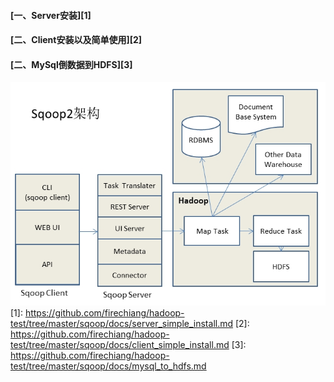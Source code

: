 #### [一、Server安装][1]
#### [二、Client安装以及简单使用][2]
#### [二、MySql倒数据到HDFS][3]
![image](https://github.com/firechiang/hadoop-test/blob/master/sqoop/image/sqoop2-framework.jpg)
[1]: https://github.com/firechiang/hadoop-test/tree/master/sqoop/docs/server_simple_install.md
[2]: https://github.com/firechiang/hadoop-test/tree/master/sqoop/docs/client_simple_install.md
[3]: https://github.com/firechiang/hadoop-test/tree/master/sqoop/docs/mysql_to_hdfs.md